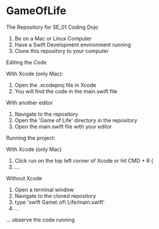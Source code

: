 # GameOfLife
The Repository for SE_01 Coding Dojo


1) Be on a Mac or Linux Computer
2) Have a Swift Development environment running
3) Clone this repository to your computer


Editing the Code

With Xcode (only Mac):
1) Open the .xcodeproj file in Xcode
2) You will find the code in the main.swift file

With another editor
1) Navigate to the repository
2) Open the 'Game of Life' directory in the repository
3) Open the main.swift file with your editor


Running the project: 
 
 With Xcode (only Mac)
 1) Click run on the top left corner of Xcode or hit CMD + R (
 2) ...

 Without Xcode
 1) Open a terminal window
 2) Navigate to the cloned repository
 3) type 'swift Game\ of\ Life/main.swift'
 4) ...

... observe the code running
